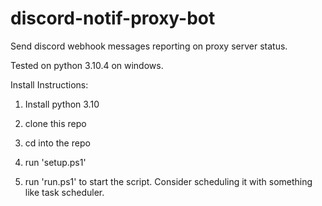 # discord-notif-proxy-bot
Send discord webhook messages reporting on proxy server status.

Tested on python 3.10.4 on windows.

Install Instructions:

1. Install python 3.10

2. clone this repo

3. cd into the repo

4. run 'setup.ps1'

5. run 'run.ps1' to start the script. Consider scheduling it with something like task scheduler.

